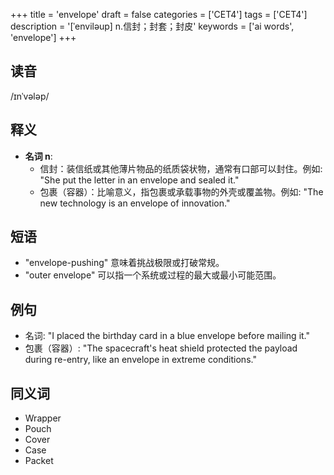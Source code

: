 +++
title = 'envelope'
draft = false
categories = ['CET4']
tags = ['CET4']
description = '[ˈenviləup] n.信封；封套；封皮'
keywords = ['ai words', 'envelope']
+++

## 读音
/ɪnˈvələp/

## 释义
- **名词 n**:
  - 信封：装信纸或其他薄片物品的纸质袋状物，通常有口部可以封住。例如: "She put the letter in an envelope and sealed it."
  - 包裹（容器）：比喻意义，指包裹或承载事物的外壳或覆盖物。例如: "The new technology is an envelope of innovation."

## 短语
- "envelope-pushing" 意味着挑战极限或打破常规。
- "outer envelope" 可以指一个系统或过程的最大或最小可能范围。

## 例句
- 名词: "I placed the birthday card in a blue envelope before mailing it."
- 包裹（容器）: "The spacecraft's heat shield protected the payload during re-entry, like an envelope in extreme conditions."

## 同义词
- Wrapper
- Pouch
- Cover
- Case
- Packet
